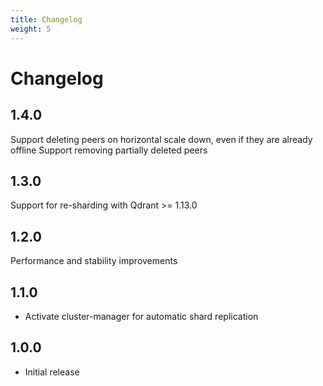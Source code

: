 ```yaml
---
title: Changelog
weight: 5
---
```


# Changelog

## 1.4.0

Support deleting peers on horizontal scale down, even if they are already offline
Support removing partially deleted peers

## 1.3.0

Support for re-sharding with Qdrant >= 1.13.0

## 1.2.0

Performance and stability improvements

## 1.1.0

* Activate cluster-manager for automatic shard replication

## 1.0.0

* Initial release
